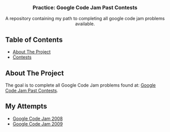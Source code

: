 <p align="center">
  <h3 align="center">Practice: Google Code Jam Past Contests</h3>

  <p align="center">
    A repository containing my path to completing all google code jam problems available.
    <br />
  </p>
</p>

## Table of Contents
- [About The Project](#about-the-project)
- [Contests](#contests)


## About The Project
The goal is to complete all Google Code Jam problems found at: [Google Code Jam Past Contests](https://code.google.com/codejam/past-contests).

## My Attempts
- [Google Code Jam 2008](https://github.com/devodev/code_jam_practice/tree/master/contests/2008)
- [Google Code Jam 2009](https://github.com/devodev/code_jam_practice/tree/master/contests/2009)